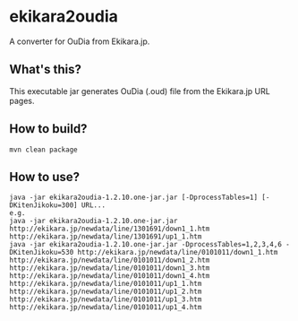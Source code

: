# ekikara2oudia
A converter for OuDia from Ekikara.jp.

## What's this?
This executable jar generates OuDia (.oud) file from the Ekikara.jp URL pages.

## How to build?
```
mvn clean package
```

## How to use?
```
java -jar ekikara2oudia-1.2.10.one-jar.jar [-DprocessTables=1] [-DKitenJikoku=300] URL...
e.g.
java -jar ekikara2oudia-1.2.10.one-jar.jar http://ekikara.jp/newdata/line/1301691/down1_1.htm http://ekikara.jp/newdata/line/1301691/up1_1.htm
java -jar ekikara2oudia-1.2.10.one-jar.jar -DprocessTables=1,2,3,4,6 -DKitenJikoku=530 http://ekikara.jp/newdata/line/0101011/down1_1.htm http://ekikara.jp/newdata/line/0101011/down1_2.htm http://ekikara.jp/newdata/line/0101011/down1_3.htm http://ekikara.jp/newdata/line/0101011/down1_4.htm http://ekikara.jp/newdata/line/0101011/up1_1.htm http://ekikara.jp/newdata/line/0101011/up1_2.htm http://ekikara.jp/newdata/line/0101011/up1_3.htm http://ekikara.jp/newdata/line/0101011/up1_4.htm
```
